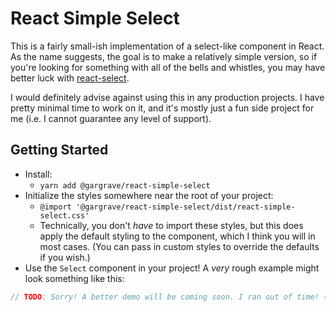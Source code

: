 # React Simple Select

This is a fairly small-ish implementation of a select-like component in React.
As the name suggests, the goal is to make a relatively simple version, so if
you're looking for something with all of the bells and whistles, you may have
better luck with [react-select](https://github.com/JedWatson/react-select).

I would definitely advise against using this in any production projects. I have
pretty minimal time to work on it, and it's mostly just a fun side project for
me (i.e. I cannot guarantee any level of support).

## Getting Started

- Install:
  - `yarn add @gargrave/react-simple-select`
- Initialize the styles somewhere near the root of your project:
  - `@import '@gargrave/react-simple-select/dist/react-simple-select.css'`
  - Technically, you don't _have_ to import these styles, but this does
    apply the default styling to the component, which I think you will in
    most cases. (You can pass in custom styles to override the defaults if
    you wish.)
- Use the `Select` component in your project! A _very_ rough example might
  look something like this:

```jsx
// TODO: Sorry! A better demo will be coming soon. I ran out of time! 😮
```
